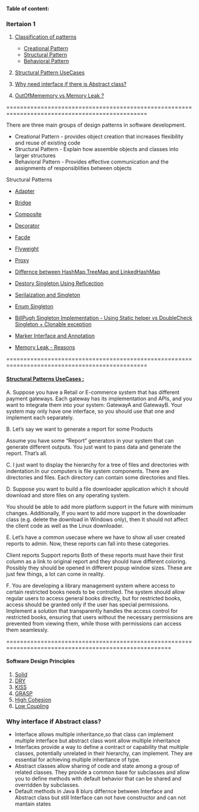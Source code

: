 **Table of content:**

### Itertaion 1

1. [Classification of patterns](#p)
   - [Creational Pattern](#cp)
   - [Structural Pattern](#sp)
   - [Behavioral Pattern](#bp)
2. [Structural Pattern UseCases](#spu)

3. [Why need interface if there is Abstract class?](#3ia)

4. [OutOfMememory vs Memory Leak ?](#4Om)

===============================================================================================

<a id="p"></a>

There are three main groups of design patterns in software development.

- Creational Pattern - provides object creation that increases flexibility and reuse of existing code
- Structural Pattern - Explain how assemble objects and classes into larger structures
- Behavioral Pattern - Provides effective communication and the assignments of responsiblities between objects

Structural Patterns

- [Adapter](https://medium.com/javarevisited/top-structural-design-patterns-with-real-examples-in-java-7eede31bde45)
- [Bridge](https://howtodoinjava.com/design-patterns/structural/bridge-design-pattern/?source=post_page-----7eede31bde45--------------------------------)
- [Composite]()
- [Decorator](https://howtodoinjava.com/design-patterns/structural/decorator-design-pattern/?source=post_page-----7eede31bde45--------------------------------)
- [Facde]()
- [Flyweight](https://howtodoinjava.com/design-patterns/structural/flyweight-design-pattern/?source=post_page-----7eede31bde45--------------------------------)
- [Proxy](https://refactoring.guru/design-patterns/proxy?source=post_page-----7eede31bde45--------------------------------)

- [Differnce between HashMap,TreeMap and LinkedHashMap]()
- [Destory Singleton Using Reflcection]()
- [Serilaization and Singleton]()
- [Enum Singleton](https://www.digitalocean.com/community/tutorials/java-singleton-design-pattern-best-practices-examples)

- [BillPugh Singleton Implementation - Using Static helper vs DoubleCheck Singleton + Clonable exception](https://www.digitalocean.com/community/tutorials/java-singleton-design-pattern-best-practices-examples)

- [Marker Interface and Annotation]()
- [Memory Leak - Reasons]()

===============================================================================================

#### [Structural Patterns UseCases :](https://medium.com/javarevisited/top-structural-design-patterns-with-real-examples-in-java-7eede31bde45)

A. Suppose you have a Retail or E-commerce system that has different payment gateways. Each gateway has its implementation and APIs, and you want to integrate them into your system: GatewayA and GatewayB. Your system may only have one interface, so you should use that one and implement each separately.

B. Let’s say we want to generate a report for some Products

Assume you have some “Report” generators in your system that can generate different outputs. You just want to pass data and generate the report. That’s all.

C. I just want to display the hierarchy for a tree of files and directories with indentation.In our computers is file system components. There are directories and files. Each directory can contain some directories and files.

D. Suppose you want to build a file downloader application which it should download and store files on any operating system.

You should be able to add more platform support in the future with minimum changes.
Additionally, If you want to add more support in the downloader class (e.g. delete the download in Windows only), then It should not affect the client code as well as the Linux downloader.

E. Let’s have a common usecase where we have to show all user created reports to admin. Now, these reports can fall into these categories.

Client reports
Support reports
Both of these reports must have their first column as a link to original report and they should have different coloring. Possibly they should be opened in different popup window sizes. These are just few things, a lot can come in reality.

F. You are developing a library management system where access to certain restricted books needs to be controlled. The system should allow regular users to access general books directly, but for restricted books, access should be granted only if the user has special permissions. Implement a solution that transparently handles the access control for restricted books, ensuring that users without the necessary permissions are prevented from viewing them, while those with permissions can access them seamlessly.

======================================================================================================

#### Software Design Principles

1. [Solid]()
2. [DRY]()
3. [KISS]()
4. [GRASP]()
5. [High Cohesion]()
6. [Low Coupling]()

<a id="3iA"></a>

### Why interface if Abstract class?

- Interface allows multiple inheritance,so that class can implement multiple interface but abstract class wont allow multiple inheritance
- Interfaces provide a way to define a contract or capability that multiple classes, potentially unrelated in their hierarchy, can implement. They are essential for achieving multiple inheritance of type.
- Abstract classes allow sharing of code and state among a group of related classes. They provide a common base for subclasses and allow you to define methods with default behavior that can be shared and overridden by subclasses.
- Default methods in Java 8 blurs differnce between Interface and Abstract class but still Interface can not have constructor and can not mantain states

<a id="4Om"></a>
